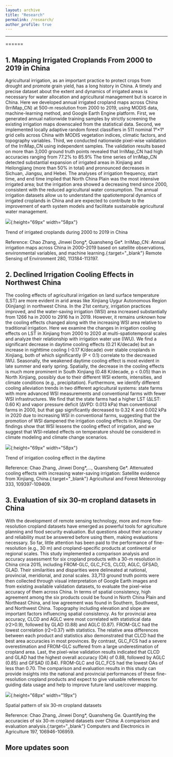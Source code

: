 ```yaml
---
layout: archive
title: "Research"
permalink: /research/
author_profile: true
---
```


--------------------------------------------------


======


**1. Mapping Irrigated Croplands From 2000 to 2019 in China**
------

Agricultural irrigation, as an important practice to protect crops from drought and promote grain yield, has a long history in China. A timely and precise dataset about the extent and dynamics of irrigated areas is necessary for water allocation and agricultural management but is scarce in China. Here we developed annual irrigated cropland maps across China (IrriMap_CN) at 500-m resolution from 2000 to 2019, using MODIS data, machine-learning method, and Google Earth Engine platform. First, we generated annual nationwide training samples by strictly screening the existing irrigation maps downscaled from the statistical data. Second, we implemented locally adaptive random forest classifiers in 511 nominal 1°×1° grid cells across China with MODIS vegetation indices, climatic factors, and topography variables. Third, we conducted nationwide pixel-wise validation of the IrriMap_CN using independent samples. The validation results based on more than 3,000 ground truth points revealed that IrriMap_CN had high accuracies ranging from 77.2% to 85.9% The time series of IrriMap_CN detected substantial expansion of irrigated areas in Xinjiang and Heilongjiang (more than 50% in total) and pronounced decreases in Sichuan, Jiangsu, and Hebei. The analyses of irrigation frequency, start time, and end time implied that North China Plain was the most intensive irrigated area; but the irrigation area showed a decreasing trend since 2000, consistent with the reduced agricultural water consumption. The annual irrigation datasets allow us to understand the spatiotemporal dynamics of irrigated croplands in China and are expected to contribute to the improvement of earth system models and facilitate sustainable agricultural water management.

![](https://Chao21.github.io/images/RSE_Irrigation.png){:height="69px" width="58px"}

Trend of irrigated croplands during 2000 to 2019 in China

Reference: Chao Zhang, Jinwei Dong*, Quansheng Ge*. IrriMap_CN: Annual irrigation maps across China in 2000–2019 based on satellite observations, environmental variables, and machine learning.{:target="_blank"} Remote Sensing of Environment 280, 113184-113197.


**2. Declined Irrigation Cooling Effects in Northwest China**
------

The cooling effects of agricultural irrigation on land surface temperature (LST) are more evident in arid areas like Xinjiang Uygur Autonomous Region (Xinjiang) in northwest China. In the 21st century, irrigation practices improved, and the water-saving irrigation (WSI) area increased substantially from 1266 ha in 2000 to 2916 ha in 2019. However, it remains unknown how the cooling effects changed along with the increasing WSI area relative to traditional irrigation. Here we examine the changes in irrigation cooling effects on LST in Xinjiang from 2000 to 2020 at multi-spatiotemporal scales and analyze their relationship with irrigation water use (IWU). We find a significant decrease in daytime cooling effects (0.21 K/decade) but an increase in nighttime cooling (-0.17 K/decade) over stable croplands in Xinjiang, both of which significantly (P < 0.1) correlate to the decreased IWU. Seasonally, the weakened daytime cooling effect is most evident in late summer and early spring. Spatially, the decrease in the cooling effects is much more prominent in South Xinjiang (0.48 K/decade, p < 0.05) than in North Xinjiang, possibly due to their different WSI extents, intensities, and climate conditions (e.g., precipitation). Furthermore, we identify different cooling alleviation trends in two different agricultural systems: state farms with more advanced WSI measurements and conventional farms with fewer WSI infrastructures. We find that the state farms had a higher LST (∆LST: 0.60 K) and vapor pressure deficit (∆VPD: 0.013 kPa) than conventional farms in 2000, but that gap significantly decreased to 0.32 K and 0.002 kPa in 2020 due to increasing WSI in conventional farms, suggesting that the promotion of WSI dampened the irrigation cooling effects in Xinjiang. Our findings show that WSI lessens the cooling effect of irrigation, and we suggest that WSI-related effects on temperature should be considered in climate modeling and climate change scenarios.

![](https://Chao21.github.io/images/AFM2_Cooling.png){:height="69px" width="58px"}

Trend of irrigation cooling effect in the daytime

Reference: Chao Zhang, Jinwei Dong*,..., Quansheng Ge*. Attenuated cooling effects with increasing water-saving irrigation: Satellite evidence from Xinjiang, China.{:target="_blank"} Agricultural and Forest Meteorology 333, 109397-109409.


**3. Evaluation of six 30-m cropland datasets in China**
------

With the development of remote sensing technology, more and more fine-resolution cropland datasets have emerged as powerful tools for agriculture planning and food security evaluation. But questions about their accuracy and reliability must be answered before using them, making evaluations necessary. So far, little attention has been paid to the performance of fine-resolution (e.g., 30 m) and cropland-specific products at continental or regional scales. This study implemented a comparison analysis and accuracy assessment for six cropland products with a 30-m resolution in China circa 2015, including FROM-GLC, GLC_FCS, CLCD, AGLC, GFSAD, GLAD. Their similarities and disparities were delineated at national, provincial, meridional, and zonal scales. 33,713 ground truth points were then collected through visual interpretation of Google Earth images and from existing available validation datasets, to evaluate the pixel-wise accuracy of them across China. In terms of spatial consistency, high agreement among the six products could be found in North China Plain and Northeast China, and low agreement was found in Southern, Southwest, and Northwest China. Topography including elevation and slope are important factors influencing spatial consistency. As for provincial area accuracy, CLCD and AGLC were most correlated with statistical data (r2>0.9), followed by GLAD (0.88) and AGLC (0.87). FROM-GLC had the lowest correlation (r2=0.37) with statistics. The relative area differences between each product and statistics also demonstrated that CLCD had the best area accuracies in most provinces. By contrast, GLC_FCS had a severe overestimation and FROM-GLC suffered from a large underestimation of cropland area. Last, the pixel-wise validation results indicated that CLCD and GLAD had the highest overall accuracy (OA) of 0.88, followed by AGLC (0.85) and GFSAD (0.84). FROM-GLC and GLC_FCS had the lowest OAs of less than 0.70. The comparison and evaluation results in this study can provide insights into the national and provincial performances of these fine-resolution cropland products and expect to give valuable references for guiding data usage and help to improve future land use/cover mapping.

![](https://Chao21.github.io/images/COMPAG_Croplands.png){:height="68px" width="19px"}

Spatial pattern of six 30-m cropland datasets

Reference: Chao Zhang, Jinwei Dong*, Quansheng Ge. Quantifying the accuracies of six 30-m cropland datasets over China: A comparison and evaluation analysis.{:target="_blank"} Computers and Electronics in Agriculture 197, 106946-106959.
    


More updates soon
------
